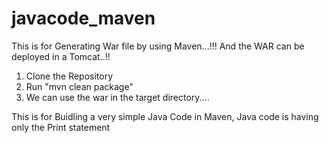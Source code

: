 # javacode_maven
This is for Generating War file by using Maven...!!! 
And the WAR can be deployed in a Tomcat..!!
  1. Clone the Repository
  2. Run "mvn clean package"
  3. We can use the war in the target directory....

This is for Buidling a very simple Java Code in Maven, Java code is having only the Print statement

